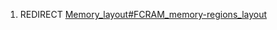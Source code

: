 1.  REDIRECT
    [Memory_layout#FCRAM_memory-regions_layout](Memory_layout#FCRAM_memory-regions_layout "wikilink")